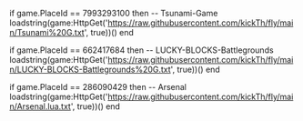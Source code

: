 

if game.PlaceId == 7993293100 then -- Tsunami-Game
	loadstring(game:HttpGet('https://raw.githubusercontent.com/kickTh/fly/main/Tsunami%20G.txt', true))()
end



if game.PlaceId == 662417684 then -- LUCKY-BLOCKS-Battlegrounds
	loadstring(game:HttpGet('https://raw.githubusercontent.com/kickTh/fly/main/LUCKY-BLOCKS-Battlegrounds%20G.txt', true))()
end

if game.PlaceId == 286090429 then -- Arsenal
	loadstring(game:HttpGet('https://raw.githubusercontent.com/kickTh/fly/main/Arsenal.lua.txt', true))()
end

